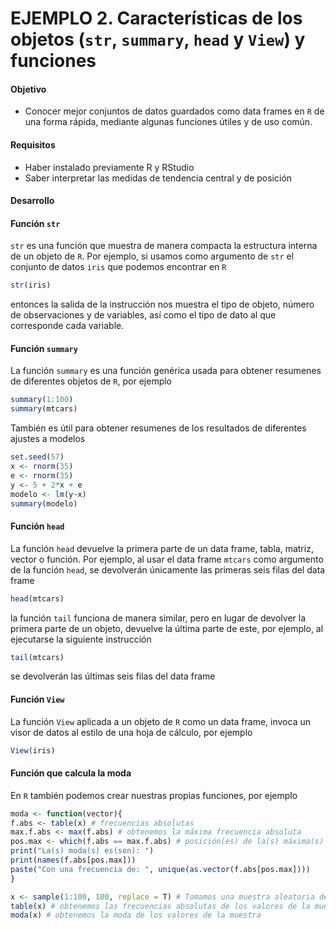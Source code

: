 # EJEMPLO 2. Características de los objetos (`str`, `summary`, `head` y `View`) y funciones

#### Objetivo

- Conocer mejor conjuntos de datos guardados como data frames en `R` de una forma rápida, mediante algunas funciones útiles y de uso común.

#### Requisitos

- Haber instalado previamente R y RStudio 
- Saber interpretar las medidas de tendencia central y de posición

#### Desarrollo

#### Función `str`

`str` es una función que muestra de manera compacta la estructura interna de un objeto de `R`. Por ejemplo, si usamos como argumento de `str` el conjunto de datos `iris` que podemos encontrar en `R`

```R
str(iris)
```

entonces la salida de la instrucción nos muestra el tipo de objeto, número de observaciones y de variables, así como el tipo de dato al que corresponde cada variable.

#### Función `summary`

La función `summary` es una función genérica usada para obtener resumenes de diferentes objetos de `R`, por ejemplo

```R
summary(1:100)
summary(mtcars)
```

También es útil para obtener resumenes de los resultados de diferentes ajustes a modelos

```R
set.seed(57)
x <- rnorm(35)
e <- rnorm(35)
y <- 5 + 2*x + e
modelo <- lm(y~x)
summary(modelo)
```

#### Función `head`

La función `head` devuelve la primera parte de un data frame, tabla, matriz, vector o función. Por ejemplo, al usar el data frame `mtcars` como argumento de la función `head`, se devolverán únicamente las primeras seis filas del data frame

```R
head(mtcars)
```

la función `tail` funciona de manera similar, pero en lugar de devolver la primera parte de un objeto, devuelve la última parte de este, por ejemplo, al ejecutarse la siguiente instrucción

```R
tail(mtcars)
```

se devolverán las últimas seis filas del data frame

#### Función `View`

La función `View` aplicada a un objeto de `R` como un data frame, invoca un visor de datos al estilo de una hoja de cálculo, por ejemplo

```R
View(iris)
```

#### Función que calcula la moda

En `R` también podemos crear nuestras propias funciones, por ejemplo

```R
moda <- function(vector){
f.abs <- table(x) # frecuencias absolutas
max.f.abs <- max(f.abs) # obtenemos la máxima frecuencia absoluta
pos.max <- which(f.abs == max.f.abs) # posición(es) de la(s) máxima(s) frecuencia(s) absoluta(s)
print("La(s) moda(s) es(son): ")
print(names(f.abs[pos.max]))
paste("Con una frecuencia de: ", unique(as.vector(f.abs[pos.max])))
}

x <- sample(1:100, 100, replace = T) # Tomamos una muestra aleatoria de tamaño 100 con reemplazo de los primeros 100 números naturales
table(x) # obtenemos las frecuencias absolutas de los valores de la muestra
moda(x) # obtenemos la moda de los valores de la muestra
```


